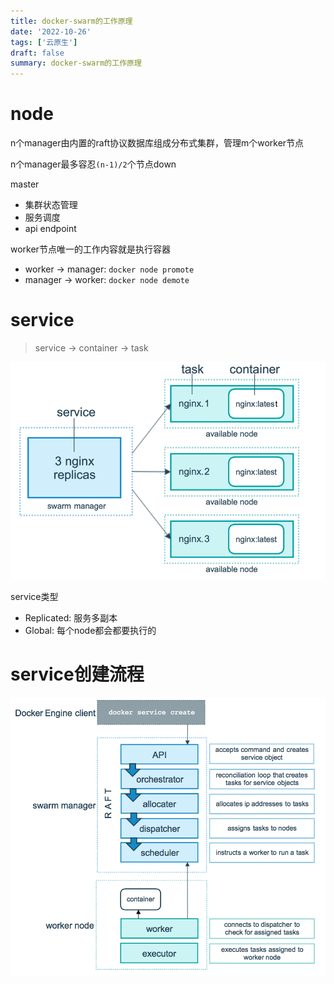 ```yaml
---
title: docker-swarm的工作原理
date: '2022-10-26'
tags: ['云原生']
draft: false
summary: docker-swarm的工作原理
---
```


# node

n个manager由内置的raft协议数据库组成分布式集群，管理m个worker节点

n个manager最多容忍`(n-1)/2`个节点down

master

- 集群状态管理
- 服务调度
- api endpoint

worker节点唯一的工作内容就是执行容器

- worker -> manager: `docker node promote`
- manager -> worker: `docker node demote`

# service

> service -> container -> task

<img src="/images/blogs/swarmtask.png" />

service类型

- Replicated: 服务多副本
- Global: 每个node都会都要执行的

# service创建流程

<img src="/images/blogs/service创建流程.png" />
